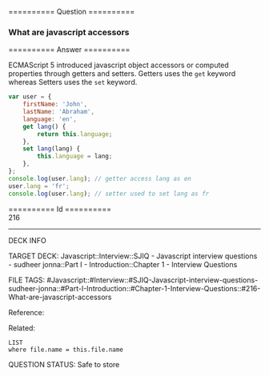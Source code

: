========== Question ==========  

### What are javascript accessors  

========== Answer ==========  

ECMAScript 5 introduced javascript object accessors or computed properties through getters and setters. Getters uses the `get` keyword whereas Setters uses the `set` keyword.

```javascript
var user = {
    firstName: 'John',
    lastName: 'Abraham',
    language: 'en',
    get lang() {
        return this.language;
    },
    set lang(lang) {
        this.language = lang;
    },
};
console.log(user.lang); // getter access lang as en
user.lang = 'fr';
console.log(user.lang); // setter used to set lang as fr
```

========== Id ==========  
216

---

DECK INFO

TARGET DECK: Javascript::Interview::SJIQ - Javascript interview questions - sudheer jonna::Part I - Introduction::Chapter 1 - Interview Questions

FILE TAGS: #Javascript::#Interview::#SJIQ-Javascript-interview-questions-sudheer-jonna::#Part-I-Introduction::#Chapter-1-Interview-Questions::#216-What-are-javascript-accessors

Reference:

Related:

```dataview
LIST
where file.name = this.file.name
```

QUESTION STATUS: Safe to store
